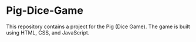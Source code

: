 # Pig-Dice-Game
This repository contains a project for the Pig (Dice Game). The game is built using HTML, CSS, and JavaScript.
